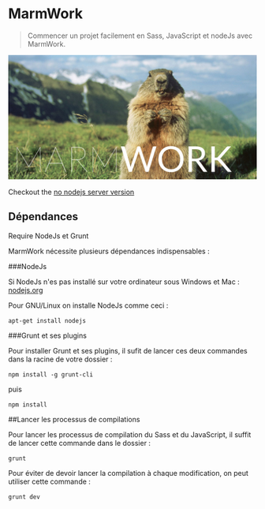 # MarmWork

> Commencer un projet facilement en Sass, JavaScript et nodeJs avec MarmWork.

![MarmWork](marmwork.jpg "marmwork")

Checkout the [no nodejs server version](https://github.com/dimitrinicolas/marmwork/tree/no-nodejs)

## Dépendances
Require NodeJs et Grunt

MarmWork nécessite plusieurs dépendances indispensables :

###NodeJs

Si NodeJs n'es pas installé sur votre ordinateur sous Windows et Mac : [nodejs.org](http://nodejs.org/)

Pour GNU/Linux on installe NodeJs comme ceci : 

```shell
apt-get install nodejs
```

###Grunt et ses plugins

Pour installer Grunt et ses plugins, il sufit de lancer ces deux commandes dans la racine de votre dossier :

```shell
npm install -g grunt-cli
```
puis
```shell
npm install
```

##Lancer les processus de compilations

Pour lancer les processus de compilation du Sass et du JavaScript, il suffit de lancer cette commande dans le dossier :

```shell
grunt
```

Pour éviter de devoir lancer la compilation à chaque modification, on peut utiliser cette commande :

```shell
grunt dev
```
